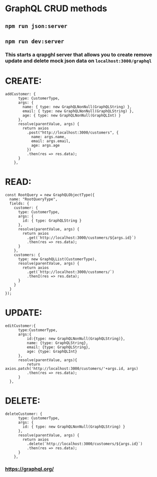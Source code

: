 # GraphQL CRUD methods

## ```npm run json:server```
## ```npm run dev:server```

### This starts a qrapghl server that allows you to create remove update and delete mock json data on `localhost:3000/graphql`

# CREATE:
```
addCustomer: {
      type: CustomerType,
      args: {
        name: { type: new GraphQLNonNull(GraphQLString) },
        email: { type: new GraphQLNonNull(GraphQLString) },
        age: { type: new GraphQLNonNull(GraphQLInt) }
      },
      resolve(parentValue, args) {
        return axios
          .post("http://localhost:3000/customers", {
            name: args.name,
            email: args.email,
            age: args.age
          })
          .then(res => res.data);
      }
    },
```
# READ: 
```
const RootQuery = new GraphQLObjectType({
  name: "RootQueryType",
  fields: {
    customer: {
      type: CustomerType,
      args: {
        id: { type: GraphQLString }
      },
      resolve(parentValue, args) {
        return axios
          .get(`http://localhost:3000/customers/${args.id}`)
          .then(res => res.data);
      }
    },
    customers: {
      type: new GraphQLList(CustomerType),
      resolve(parentValue, args) {
        return axios
          .get(`http://localhost:3000/customers/`)
          .thenI(res => res.data);
      }
    }
  }
});
```
# UPDATE: 
```
editCustomer:{
      type:CustomerType,
      args:{
          id:{type: new GraphQLNonNull(GraphQLString)},
          name: {type: GraphQLString},
          email: {type: GraphQLString},
          age: {type: GraphQLInt}
      },
      resolve(parentValue, args){
          return axios.patch('http://localhost:3000/customers/'+args.id, args)
          .then(res => res.data);
      }
  },
```
# DELETE:
```
deleteCustomer: {
      type: CustomerType,
      args: {
        id: { type: new GraphQLNonNull(GraphQLString) }
      },
      resolve(parentValue, args) {
        return axios
          .delete(`http://localhost:3000/customers/${args.id}`)
          .then(res => res.data);
      }
    },
```


### https://graphql.org/
